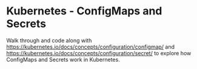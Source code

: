 # Kubernetes - ConfigMaps and Secrets

Walk through and code along with https://kubernetes.io/docs/concepts/configuration/configmap/ and https://kubernetes.io/docs/concepts/configuration/secret/ to explore how ConfigMaps and Secrets work in Kubernetes.
